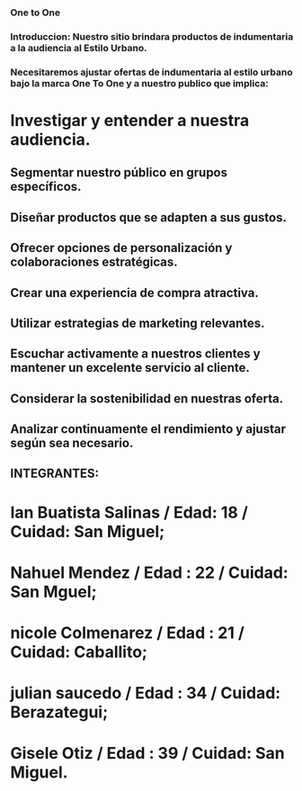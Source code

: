 ### One to One 
###  Introduccion: Nuestro sitio brindara  productos de indumentaria a la audiencia al Estilo Urbano.

 
### Necesitaremos ajustar ofertas de indumentaria al estilo urbano bajo la marca One To One y a nuestro publico que implica: 
# Investigar y entender a nuestra  audiencia.
## Segmentar nuestro público en grupos específicos.
## Diseñar productos que se adapten a sus gustos.
## Ofrecer opciones de personalización y colaboraciones estratégicas.
## Crear una experiencia de compra atractiva.
## Utilizar estrategias de marketing relevantes.
## Escuchar activamente a nuestros clientes y mantener un excelente servicio al cliente.
## Considerar la sostenibilidad en nuestras oferta.
## Analizar continuamente el rendimiento y ajustar según sea necesario.

## INTEGRANTES:
# Ian Buatista Salinas / Edad: 18  / Cuidad: San Miguel;

# Nahuel Mendez / Edad : 22  / Cuidad: San Mguel;

# nicole Colmenarez / Edad : 21 / Cuidad: Caballito;

# julian saucedo / Edad : 34 / Cuidad: Berazategui;
 
# Gisele Otiz / Edad : 39 / Cuidad: San Miguel.



